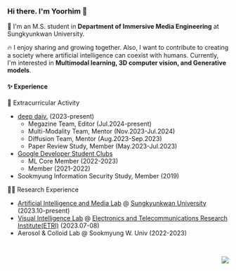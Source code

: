 ### Hi there. I'm Yoorhim 👋   
🏫 I'm an M.S. student in <strong>Department of Immersive Media Engineering</strong> at Sungkyunkwan University.     

🔥 I enjoy sharing and growing together. Also, I want to contribute to creating a society where artificial intelligence can coexist with humans. Currently, I'm interested in <Strong>Multimodal learning, 3D computer vision, and Generative models</strong>.   

#### ✨ Experience    
🤹 Extracurricular Activity     
- [deep daiv.](https://deepdaiv.oopy.io/) (2023-present)
  - Megazine Team, Editor (Jul.2024-present)
  - Multi-Modality Team, Mentor (Nov.2023-Jul.2024)
  - Diffusion Team, Mentor (Aug.2023-Sep.2023)
  - Paper Review Study, Member (May.2023-Jul.2023)
- [Google Developer Student Clubs](https://developers.google.com/community/gdsc)
  - ML Core Member (2022-2023)
  - Member (2021-2022)
- Sookmyung Information Security Study, Member (2019)   

🧑‍💻 Research Experience   
- [Artificial Intelligence and Media Lab](https://aim.skku.edu/home) @ [Sungkyunkwan University](https://www.skku.edu/eng/) (2023.10-present)  
- [Visual Intelligence Lab](https://etri-visualintelligence.github.io/) @ [Electronics and Telecommunications Research Institute(ETRI)](https://www.etri.re.kr/eng/main/main.etri) (2023.07-08)   
- Aerosol & Colloid Lab @ Sookmyung W. Univ (2022-2023)
  

<br>
<p align="right">
  <a href="mailto:yourmejo@gmail.com"><img src="https://img.shields.io/badge/Gmail-d14836?style=flat-square&logo=Gmail&logoColor=white&link=yourmejo@gmail.com"/></a>
</p>

